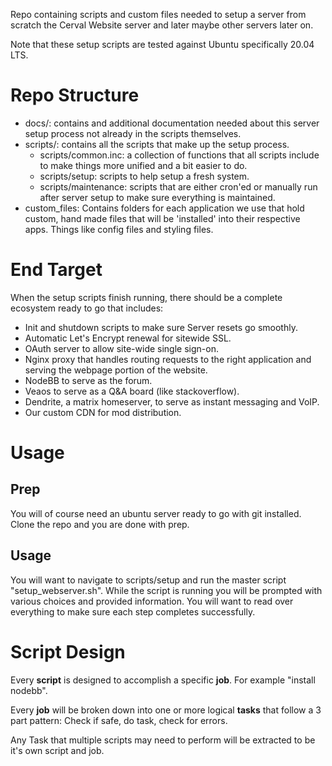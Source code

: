 Repo containing scripts and custom files needed to setup a server from scratch the Cerval Website server and later maybe other servers later on.

Note that these setup scripts are tested against Ubuntu specifically 20.04 LTS.

# Repo Structure

* docs/: contains and additional documentation needed about this server setup process not already in the scripts themselves.
* scripts/: contains all the scripts that make up the setup process.
  * scripts/common.inc: a collection of functions that all scripts include to make things more unified and a bit easier to do.
  * scripts/setup: scripts to help setup a fresh system.
  * scripts/maintenance: scripts that are either cron'ed or manually run after server setup to make sure everything is maintained. 
* custom_files: Contains folders for each application we use that hold custom, hand made files that will be 'installed' into their respective apps. Things like config files and styling files.


# End Target

When the setup scripts finish running, there should be a complete ecosystem ready to go that includes:
* Init and shutdown scripts to make sure Server resets go smoothly.
* Automatic Let's Encrypt renewal for sitewide SSL.
* OAuth server to allow site-wide single sign-on.
* Nginx proxy that handles routing requests to the right application and serving the webpage portion of the website.
* NodeBB to serve as the forum.
* Veaos to serve as a Q&A board (like stackoverflow).
* Dendrite, a matrix homeserver, to serve as instant messaging and VoIP.
* Our custom CDN for mod distribution.


# Usage

## Prep

You will of course need an ubuntu server ready to go with git installed. Clone the repo and you are done with prep.


## Usage

You will want to navigate to scripts/setup and run the master script "setup_webserver.sh". 
While the script is running you will be prompted with various choices and provided information. You will want to read over everything to make sure each step completes successfully.


# Script Design

Every __script__ is designed to accomplish a specific __job__. For example "install nodebb".

Every __job__ will be broken down into one or more logical __tasks__ that follow a 3 part pattern: Check if safe, do task, check for errors. 

Any Task that multiple scripts may need to perform will be extracted to be it's own script and job.
